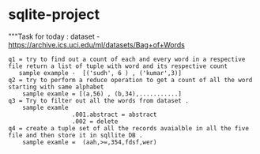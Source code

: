 # sqlite-project
"""Task for today :
  dataset -   https://archive.ics.uci.edu/ml/datasets/Bag+of+Words
    
    q1 = try to find out a count of each and every word in a respective file return a list of tuple with word and its respective count 
       sample example -  [('sudh', 6 ) , ('kumar',3)]
    q2 = try to perform a reduce operation to get a count of all the word starting with same alphabet
        sample examle = [(a,56) , (b,34),...........]
    q3 = Try to filter out all the words from dataset . 
        sample examle
                      .001.abstract = abstract
                      .002 = delete
    q4 = create a tuple set of all the records avaialble in all the five file and then store it in sqllite DB . 
        sample examle =  (aah,>=,354,fdsf,wer)
    
